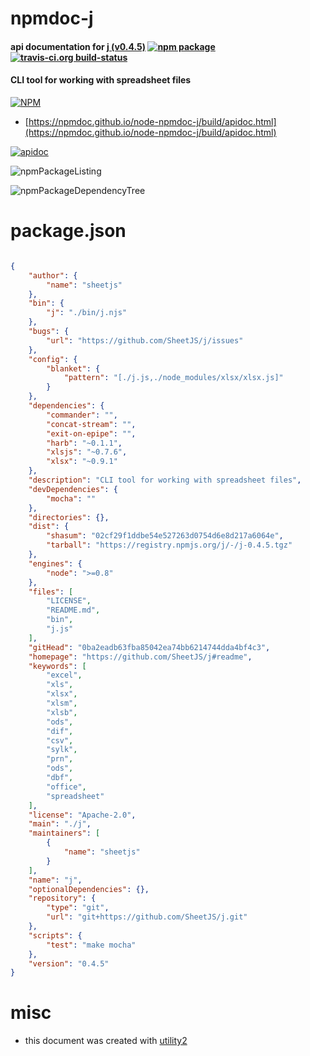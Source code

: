 # npmdoc-j

#### api documentation for  [j (v0.4.5)](https://github.com/SheetJS/j#readme)  [![npm package](https://img.shields.io/npm/v/npmdoc-j.svg?style=flat-square)](https://www.npmjs.org/package/npmdoc-j) [![travis-ci.org build-status](https://api.travis-ci.org/npmdoc/node-npmdoc-j.svg)](https://travis-ci.org/npmdoc/node-npmdoc-j)

#### CLI tool for working with spreadsheet files

[![NPM](https://nodei.co/npm/j.png?downloads=true&downloadRank=true&stars=true)](https://www.npmjs.com/package/j)

- [https://npmdoc.github.io/node-npmdoc-j/build/apidoc.html](https://npmdoc.github.io/node-npmdoc-j/build/apidoc.html)

[![apidoc](https://npmdoc.github.io/node-npmdoc-j/build/screenCapture.buildCi.browser.%252Ftmp%252Fbuild%252Fapidoc.html.png)](https://npmdoc.github.io/node-npmdoc-j/build/apidoc.html)

![npmPackageListing](https://npmdoc.github.io/node-npmdoc-j/build/screenCapture.npmPackageListing.svg)

![npmPackageDependencyTree](https://npmdoc.github.io/node-npmdoc-j/build/screenCapture.npmPackageDependencyTree.svg)



# package.json

```json

{
    "author": {
        "name": "sheetjs"
    },
    "bin": {
        "j": "./bin/j.njs"
    },
    "bugs": {
        "url": "https://github.com/SheetJS/j/issues"
    },
    "config": {
        "blanket": {
            "pattern": "[./j.js,./node_modules/xlsx/xlsx.js]"
        }
    },
    "dependencies": {
        "commander": "",
        "concat-stream": "",
        "exit-on-epipe": "",
        "harb": "~0.1.1",
        "xlsjs": "~0.7.6",
        "xlsx": "~0.9.1"
    },
    "description": "CLI tool for working with spreadsheet files",
    "devDependencies": {
        "mocha": ""
    },
    "directories": {},
    "dist": {
        "shasum": "02cf29f1ddbe54e527263d0754d6e8d217a6064e",
        "tarball": "https://registry.npmjs.org/j/-/j-0.4.5.tgz"
    },
    "engines": {
        "node": ">=0.8"
    },
    "files": [
        "LICENSE",
        "README.md",
        "bin",
        "j.js"
    ],
    "gitHead": "0ba2eadb63fba85042ea74bb6214744dda4bf4c3",
    "homepage": "https://github.com/SheetJS/j#readme",
    "keywords": [
        "excel",
        "xls",
        "xlsx",
        "xlsm",
        "xlsb",
        "ods",
        "dif",
        "csv",
        "sylk",
        "prn",
        "ods",
        "dbf",
        "office",
        "spreadsheet"
    ],
    "license": "Apache-2.0",
    "main": "./j",
    "maintainers": [
        {
            "name": "sheetjs"
        }
    ],
    "name": "j",
    "optionalDependencies": {},
    "repository": {
        "type": "git",
        "url": "git+https://github.com/SheetJS/j.git"
    },
    "scripts": {
        "test": "make mocha"
    },
    "version": "0.4.5"
}
```



# misc
- this document was created with [utility2](https://github.com/kaizhu256/node-utility2)
